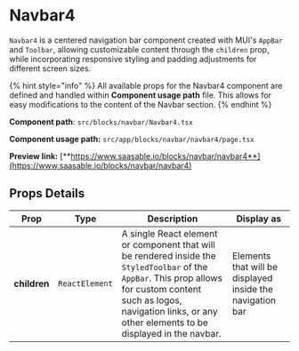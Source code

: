 # Navbar4

`Navbar4` is a centered navigation bar component created with MUI's `AppBar` and `Toolbar`, allowing customizable content through the `children` prop, while incorporating responsive styling and padding adjustments for different screen sizes.

{% hint style="info" %}
All available props for the Navbar4 component are defined and handled within **Component usage path** file. This allows for easy modifications to the content of the Navbar section.
{% endhint %}

**Component path**: `src/blocks/navbar/Navbar4.tsx`

**Component usage path:**  `src/app/blocks/navbar/navbar4/page.tsx`

**Preview link:** [**https://www.saasable.io/blocks/navbar/navbar4**](https://www.saasable.io/blocks/navbar/navbar4)

## Props Details

| Prop         | Type           | Description                                                                                                                                                                                                                     | Display as                                                |
| ------------ | -------------- | ------------------------------------------------------------------------------------------------------------------------------------------------------------------------------------------------------------------------------- | --------------------------------------------------------- |
| **children** | `ReactElement` | A single React element or component that will be rendered inside the `StyledToolbar` of the `AppBar`. This prop allows for custom content such as logos, navigation links, or any other elements to be displayed in the navbar. | Elements that will be displayed inside the navigation bar |
